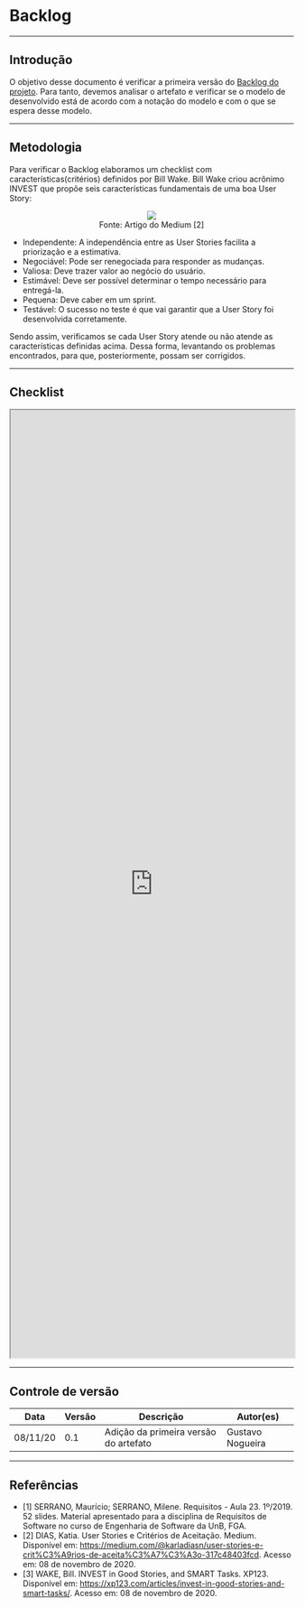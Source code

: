 # Backlog 

---

## Introdução

O objetivo desse documento é verificar a primeira versão do [Backlog do projeto](https://requisitos-de-software.github.io/2020.1-Correios/modelagem/backlog/backlog/). Para tanto, devemos analisar o artefato e verificar se o modelo de desenvolvido está de acordo com a notação do modelo e com o que se espera desse modelo.

---

## Metodologia

Para verificar o Backlog elaboramos um checklist com características(critérios) definidos por Bill Wake. Bill Wake criou acrônimo INVEST que propõe seis características fundamentais de uma boa User Story:

<p align="center">
    <img src="../images/us-invest.png">
    <br>
    Fonte: Artigo do Medium [2]
</p>

* Independente: A independência entre as User Stories facilita a priorização e a estimativa.
* Negociável: Pode ser renegociada para responder as mudanças.
* Valiosa: Deve trazer valor ao negócio do usuário.
* Estimável: Deve ser possível determinar o tempo necessário para entregá-la.
* Pequena: Deve caber em um sprint.
* Testável: O sucesso no teste é que vai garantir que a User Story foi desenvolvida corretamente.

Sendo assim, verificamos se cada User Story atende ou não atende as características definidas acima. Dessa forma, levantando os problemas encontrados, para que, posteriormente, possam ser corrigidos.

---

## Checklist


<iframe style="width: 100%; height: 1680px;" src="https://docs.google.com/spreadsheets/d/e/2PACX-1vQr-5R6Y5RIw1JRj7xvZMWpAacbXL7W58C32TvCCdQd08TjVbexqy_Dc8zmnMoM3xMSaRzrilQ1vZQw/pubhtml?widget=true&amp;headers=false"></iframe>

---

## Controle de versão

| Data     | Versão | Descrição                             | Autor(es)        |
| -------- | ------ | ------------------------------------- | ---------------- |
| 08/11/20 | 0.1    | Adição da primeira versão do artefato | Gustavo Nogueira |

---

## Referências

* [1] SERRANO, Maurício; SERRANO, Milene. Requisitos - Aula 23. 1º/2019. 52 slides. Material apresentado para a disciplina de Requisitos de Software no curso de Engenharia de Software da UnB, FGA.
* [2] DIAS, Katia. User Stories e Critérios de Aceitação. Medium. Disponível em: <https://medium.com/@karladiasn/user-stories-e-crit%C3%A9rios-de-aceita%C3%A7%C3%A3o-317c48403fcd>. Acesso em: 08 de novembro de 2020.
* [3] WAKE, Bill. INVEST in Good Stories, and SMART Tasks. XP123. Disponível em: <https://xp123.com/articles/invest-in-good-stories-and-smart-tasks/>. Acesso em: 08 de novembro de 2020.
